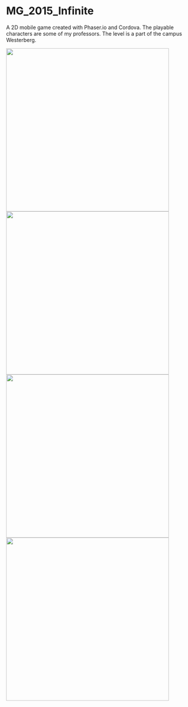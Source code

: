 # MG_2015_Infinite
A 2D mobile game created with Phaser.io and Cordova. The playable characters are some of my professors. The level is a part of the campus Westerberg.

<p>
  <img src="https://github.com/LukasVoeller/MobileGame_2_Infinite/blob/master/images/Screenshot_2017-05-04-15-40-33.png" width="440"/>
  <img src="https://github.com/LukasVoeller/MobileGame_2_Infinite/blob/master/images/Screenshot_2017-05-04-15-40-57.png" width="440"/>
  <img src="https://github.com/LukasVoeller/MobileGame_2_Infinite/blob/master/images/Screenshot_2017-05-04-15-41-42.png" width="440"/>
  <img src="https://github.com/LukasVoeller/MobileGame_2_Infinite/blob/master/images/Screenshot_2017-05-04-15-42-20.png" width="440"/>
</p>
